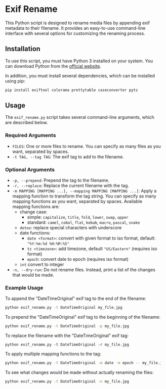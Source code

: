 # Exif Rename

This Python script is designed to rename media files by appending exif metadata to their filename. It provides an easy-to-use command-line interface with several options for customizing the renaming process.

## Installation

To use this script, you must have Python 3 installed on your system. You can download Python from the [official website](https://www.python.org/downloads).

In addition, you must install several dependencies, which can be installed using pip:

```sh
pip install exiftool colorama prettytable caseconverter pytz
```

## Usage

The `exif_rename.py` script takes several command-line arguments, which are described below.

### Required Arguments

- `FILES`: One or more files to rename. You can specify as many files as you want, separated by spaces.
- `-t TAG, --tag TAG`: The exif tag to add to the filename.

### Optional Arguments

- `-p, --prepend`: Prepend the tag to the filename.
- `-r, --replace`: Replace the current filename with the tag.
- `-m MAPPING [MAPPING ...], --mapping MAPPING [MAPPING ...]`: Apply a mapping function to transform the tag string. You can specify as many mapping functions as you want, separated by spaces. Available mapping functions are:
  - change case: 
    - simple: `capitalize`, `title`, `fold`, `lower`, `swap`, `upper`
    - standard: `camel`, `cobol`, `flat`, `kebab`, `macro`, `pascal`, `snake`
  - `detox`: replace special characters with underscore
  - date functions:
    - `date <format>`: convert with given format to iso format, default: `"%Y:%m:%d %H:%M:%S"`
    - `tz <timezone>`: add timezone, default `"US/Eastern"` (requires iso format)
    - `epoch`: convert date to epoch (requires iso format)
  - `int` convert to integer
- `-n, --dry-run`: Do not rename files. Instead, print a list of the changes that would be made.

### Example Usage

To append the "DateTimeOriginal" exif tag to the end of the filename:

```sh
python exif_rename.py -t DateTimeOriginal my_file.jpg
```

To prepend the "DateTimeOriginal" exif tag to the beginning of the filename:

```sh
python exif_rename.py -t DateTimeOriginal -p my_file.jpg
```

To replace the filename with the "DateTimeOriginal" exif tag:

```
python exif_rename.py -t DateTimeOriginal -r my_file.jpg
```

To apply multiple mapping functions to the tag:

```sh
python exif_rename.py -t DateTimeOriginal -m date -m epoch -- my_file.jpg
```

To see what changes would be made without actually renaming the files:

```sh
python exif_rename.py -t DateTimeOriginal -n my_file.jpg
```
